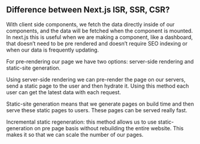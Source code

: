 ## Difference between Next.js ISR, SSR, CSR?

With client side components, we fetch the data directly inside of our components, and the data will be fetched when the component is mounted. In next.js this is useful when we are making a component, like a dashboard, that doesn’t need to be pre rendered and doesn’t require SEO indexing or when our data is frequently updating.

For pre-rendering our page we have two options: server-side rendering and static-site generation.

Using server-side rendering we can pre-render the page on our servers, send a static page to the user and then hydrate it. Using this method each user can get the latest data with each request.

Static-site generation means that we generate pages on build time and then serve these static pages to users. These pages can be served really fast.

Incremental static regeneration: this method allows us to use static-generation on pre page basis without rebuilding the entire website. This makes it so that we can scale the number of our pages.
